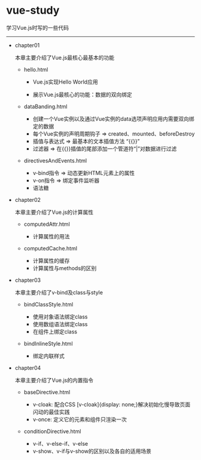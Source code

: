 # vue-study

学习Vue.js时写的一些代码

---

* chapter01

  本章主要介绍了Vue.js最核心最基本的功能

  * hello.html

    * Vue.js实现Hello World应用

    * 展示Vue.js最核心的功能：数据的双向绑定

  * dataBanding.html

    * 创建一个Vue实例以及通过Vue实例的data选项声明应用内需要双向绑定的数据
    * 每个Vue实例的声明周期钩子 => created、mounted、beforeDestroy
    * 插值与表达式 => 最基本的文本插值方法 “{{}}”
    * 过滤器 => 在{{}}插值的尾部添加一个管道符“|”对数据进行过滤

  * directivesAndEvents.html

    * v-bind指令 =>  动态更新HTML元素上的属性
    * v-on指令 => 绑定事件监听器
    * 语法糖

* chapter02

  本章主要介绍了Vue.js的计算属性

  * computedAttr.html

    * 计算属性的用法

  * computedCache.html

    * 计算属性的缓存
    * 计算属性与methods的区别

* chapter03

  本章主要介绍了v-bind及class与style

  * bindClassStyle.html

    * 使用对象语法绑定class
    * 使用数组语法绑定class
    * 在组件上绑定class

  * bindInlineStyle.html

    * 绑定内联样式

* chapter04

  本章主要介绍了Vue.js的内置指令

  * baseDirective.html

    * v-cloak: 配合CSS [v-cloak]{display: none;}解决初始化慢导致页面闪动的最佳实践
    * v-once: 定义它的元素和组件只渲染一次

  * conditionDirective.html

    * v-if、v-else-if、v-else
    * v-show、v-if与v-show的区别以及各自的适用场景
